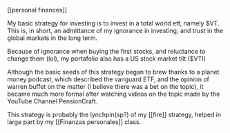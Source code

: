 ---
---

[[personal finances]]

My basic strategy for investing is to invest in a total world etf, namely $VT. This is, in short, an admittance of my ignorance in investing, and trust in the global markets in the long term.

Because of ignorance when buying the first stocks, and reluctance to change them (lol), my portafolio also has a US stock market tilt ($VTI)

Although the basic seeds of this strategy began to brew thanks to a planet money podcast, which described the vanguard ETF, and the opinion of warren buffet on the matter (I believe there was a bet on the topic), it became much more formal after watching videos on the topic made by the YouTube Channel PensionCraft.

This strategy is probably the lynchpin(sp?) of my [[fire]] strategy, helped in large part by my [[Finanzas personales]] class.

